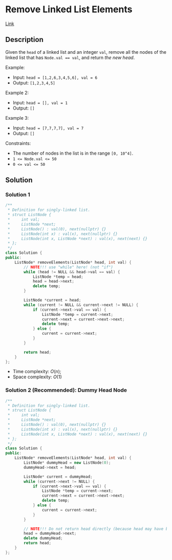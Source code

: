 # Remove Linked List Elements

[Link](https://leetcode.com/problems/remove-linked-list-elements/description/)

## Description

Given the `head` of a linked list and an integer `val`, remove all the nodes of the linked list that has `Node.val == val`, and return *the new head*.

Example:

- Input: `head = [1,2,6,3,4,5,6], val = 6`
- Output: `[1,2,3,4,5]`

Example 2:

- Input: `head = [], val = 1`
- Output: `[]`

Example 3:

- Input: `head = [7,7,7,7], val = 7`
- Output: `[]`

Constraints:

- The number of nodes in the list is in the range `[0, 10^4]`.
- `1 <= Node.val <= 50`
- `0 <= val <= 50`

## Solution

### Solution 1

```C++
/**
 * Definition for singly-linked list.
 * struct ListNode {
 *     int val;
 *     ListNode *next;
 *     ListNode() : val(0), next(nullptr) {}
 *     ListNode(int x) : val(x), next(nullptr) {}
 *     ListNode(int x, ListNode *next) : val(x), next(next) {}
 * };
 */
class Solution {
public:
    ListNode* removeElements(ListNode* head, int val) {
        // NOTE!!! use "while" here! (not "if")
        while (head != NULL && head->val == val) {
            ListNode *temp = head;
            head = head->next;
            delete temp;
        }

        ListNode *current = head;
        while (current != NULL && current->next != NULL) {
            if (current->next->val == val) {
                ListNode *temp = current->next;
                current->next = current->next->next;
                delete temp;
            } else {
                current = current->next;
            }
        }

        return head;
    }
};
```

- Time complexity: $O(n)$;
- Space complexity: $O(1)$

### Solution 2 (Recommended): Dummy Head Node

```C++
/**
 * Definition for singly-linked list.
 * struct ListNode {
 *     int val;
 *     ListNode *next;
 *     ListNode() : val(0), next(nullptr) {}
 *     ListNode(int x) : val(x), next(nullptr) {}
 *     ListNode(int x, ListNode *next) : val(x), next(next) {}
 * };
 */
class Solution {
public:
    ListNode* removeElements(ListNode* head, int val) {
        ListNode* dummyHead = new ListNode(0);
        dummyHead->next = head;

        ListNode* current = dummyHead;
        while (current->next != NULL) {
            if (current->next->val == val) {
                ListNode *temp = current->next;
                current->next = current->next->next;
                delete temp;
            } else {
                current = current->next;
            }
        }

        // NOTE!!! Do not return head directly (because head may have been deleted)
        head = dummyHead->next;
        delete dummyHead;
        return head;
    }
};
```